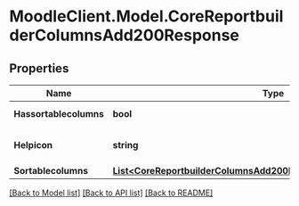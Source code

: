 # MoodleClient.Model.CoreReportbuilderColumnsAdd200Response

## Properties

Name | Type | Description | Notes
------------ | ------------- | ------------- | -------------
**Hassortablecolumns** | **bool** | hassortablecolumns | [default to null]
**Helpicon** | **string** | helpicon | [default to "null"]
**Sortablecolumns** | [**List&lt;CoreReportbuilderColumnsAdd200ResponseSortablecolumnsInner&gt;**](CoreReportbuilderColumnsAdd200ResponseSortablecolumnsInner.md) |  | 

[[Back to Model list]](../README.md#documentation-for-models) [[Back to API list]](../README.md#documentation-for-api-endpoints) [[Back to README]](../README.md)

